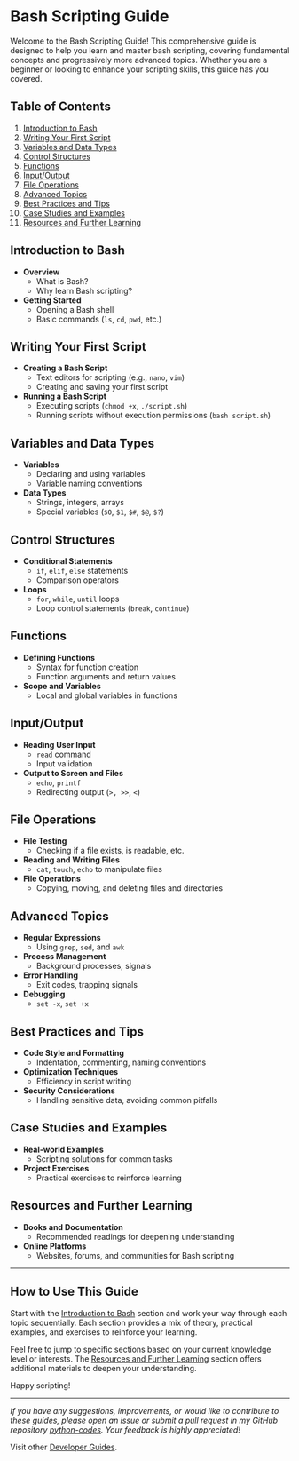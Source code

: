 # Bash Scripting Guide

Welcome to the Bash Scripting Guide! This comprehensive guide is designed to help you learn and master bash scripting, covering fundamental concepts and progressively more advanced topics. Whether you are a beginner or looking to enhance your scripting skills, this guide has you covered.

## Table of Contents

1. [Introduction to Bash](01.introduction.md)
2. [Writing Your First Script](02.first_script.md)
3. [Variables and Data Types](03.variables.md)
4. [Control Structures](04.control_structures.md)
5. [Functions](05.functions.md)
6. [Input/Output](06.input_output.md)
7. [File Operations](07.file_operations.md)
8. [Advanced Topics](08.advance_topics.md)
9. [Best Practices and Tips](09.best_practices.md)
10. [Case Studies and Examples](10.examples.md)
11. [Resources and Further Learning](11.resources.md)

## Introduction to Bash

- **Overview**
   - What is Bash?
   - Why learn Bash scripting?
- **Getting Started**
   - Opening a Bash shell
   - Basic commands (`ls`, `cd`, `pwd`, etc.)

## Writing Your First Script

- **Creating a Bash Script**
   - Text editors for scripting (e.g., `nano`, `vim`)
   - Creating and saving your first script
- **Running a Bash Script**
   - Executing scripts (`chmod +x`, `./script.sh`)
   - Running scripts without execution permissions (`bash script.sh`)

## Variables and Data Types

- **Variables**
   - Declaring and using variables
   - Variable naming conventions
- **Data Types**
   - Strings, integers, arrays
   - Special variables (`$0`, `$1`, `$#`, `$@`, `$?`)

## Control Structures

- **Conditional Statements**
   - `if`, `elif`, `else` statements
   - Comparison operators
- **Loops**
   - `for`, `while`, `until` loops
   - Loop control statements (`break`, `continue`)

## Functions

- **Defining Functions**
   - Syntax for function creation
   - Function arguments and return values
- **Scope and Variables**
   - Local and global variables in functions

## Input/Output

- **Reading User Input**
   - `read` command
   - Input validation
- **Output to Screen and Files**
   - `echo`, `printf`
   - Redirecting output (`>, >>`, `<`)

## File Operations

- **File Testing**
   - Checking if a file exists, is readable, etc.
- **Reading and Writing Files**
   - `cat`, `touch`, `echo` to manipulate files
- **File Operations**
   - Copying, moving, and deleting files and directories

## Advanced Topics

- **Regular Expressions**
   - Using `grep`, `sed`, and `awk`
- **Process Management**
   - Background processes, signals
- **Error Handling**
   - Exit codes, trapping signals
- **Debugging**
   - `set -x`, `set +x`

## Best Practices and Tips

- **Code Style and Formatting**
   - Indentation, commenting, naming conventions
- **Optimization Techniques**
   - Efficiency in script writing
- **Security Considerations**
   - Handling sensitive data, avoiding common pitfalls

## Case Studies and Examples

- **Real-world Examples**
   - Scripting solutions for common tasks
- **Project Exercises**
   - Practical exercises to reinforce learning

## Resources and Further Learning

- **Books and Documentation**
   - Recommended readings for deepening understanding
- **Online Platforms**
   - Websites, forums, and communities for Bash scripting

---

## How to Use This Guide

Start with the [Introduction to Bash](01.introduction.md) section and work your way through each topic sequentially. Each section provides a mix of theory, practical examples, and exercises to reinforce your learning.

Feel free to jump to specific sections based on your current knowledge level or interests. The [Resources and Further Learning](11.resources.md) section offers additional materials to deepen your understanding.

Happy scripting!

---

*If you have any suggestions, improvements, or would like to contribute to these guides, please open an issue or submit a pull request in my GitHub repository [python-codes](https://github.com/nilbarde/python-codes). Your feedback is highly appreciated!*

Visit other [Developer Guides](../README.md).

